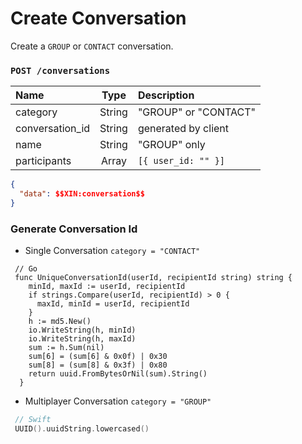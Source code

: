 # Create Conversation

Create a `GROUP` or `CONTACT` conversation.

### `POST /conversations`

| Name | Type | Description |
| :----- | :----: | :---- |
| category | String | "GROUP" or "CONTACT" |
| conversation_id | String | generated by client |
| name | String | "GROUP" only |
| participants | Array |  ```[{ user_id: "" }]``` |

```json
{
  "data": $$XIN:conversation$$
}
```

### Generate Conversation Id

- Single Conversation `category = "CONTACT"`

```golang
 // Go
 func UniqueConversationId(userId, recipientId string) string {
    minId, maxId := userId, recipientId
    if strings.Compare(userId, recipientId) > 0 {
      maxId, minId = userId, recipientId
    }
    h := md5.New()
    io.WriteString(h, minId)
    io.WriteString(h, maxId)
    sum := h.Sum(nil)
    sum[6] = (sum[6] & 0x0f) | 0x30
    sum[8] = (sum[8] & 0x3f) | 0x80
    return uuid.FromBytesOrNil(sum).String()
  }
```

- Multiplayer Conversation `category = "GROUP"`

```Swift
 // Swift
 UUID().uuidString.lowercased()
```
